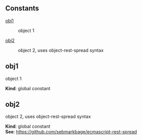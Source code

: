 ## Constants

<dl>
<dt><a href="#obj1">obj1</a></dt>
<dd><p>object 1</p>
</dd>
<dt><a href="#obj2">obj2</a></dt>
<dd><p>object 2, uses object-rest-spread syntax</p>
</dd>
</dl>

<a name="obj1"></a>
## obj1
object 1

**Kind**: global constant  
<a name="obj2"></a>
## obj2
object 2, uses object-rest-spread syntax

**Kind**: global constant  
**See**: https://github.com/sebmarkbage/ecmascript-rest-spread  
